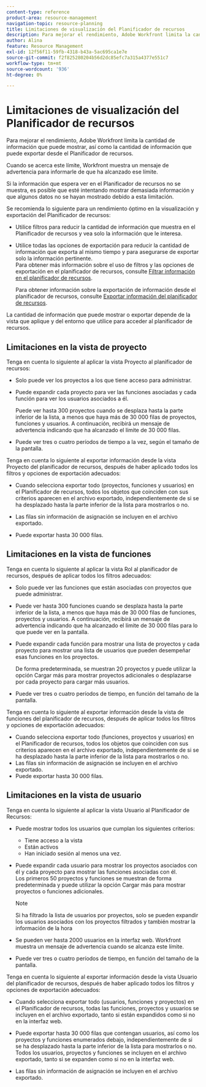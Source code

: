 ```yaml
---
content-type: reference
product-area: resource-management
navigation-topic: resource-planning
title: Limitaciones de visualización del Planificador de recursos
description: Para mejorar el rendimiento, Adobe Workfront limita la cantidad de información que puede mostrar, así como la cantidad de información que puede exportar desde el Planificador de recursos.
author: Alina
feature: Resource Management
exl-id: 12f56f11-59fb-4318-b43a-5ac695ca1e7e
source-git-commit: f2f825280204b56d2dc85efc7a315a4377e551c7
workflow-type: tm+mt
source-wordcount: '936'
ht-degree: 0%

---
```


# Limitaciones de visualización del Planificador de recursos

Para mejorar el rendimiento, Adobe Workfront limita la cantidad de información que puede mostrar, así como la cantidad de información que puede exportar desde el Planificador de recursos.

Cuando se acerca este límite, Workfront muestra un mensaje de advertencia para informarle de que ha alcanzado ese límite.

Si la información que espera ver en el Planificador de recursos no se muestra, es posible que esté intentando mostrar demasiada información y que algunos datos no se hayan mostrado debido a esta limitación.

Se recomienda lo siguiente para un rendimiento óptimo en la visualización y exportación del Planificador de recursos:

* Utilice filtros para reducir la cantidad de información que muestra en el Planificador de recursos y vea solo la información que le interesa.
* Utilice todas las opciones de exportación para reducir la cantidad de información que exporta al mismo tiempo y para asegurarse de exportar solo la información pertinente.\
   Para obtener más información sobre el uso de filtros y las opciones de exportación en el planificador de recursos, consulte [Filtrar información en el planificador de recursos](../../resource-mgmt/resource-planning/filter-resource-planner.md).

   Para obtener información sobre la exportación de información desde el planificador de recursos, consulte [Exportar información del planificador de recursos](../../resource-mgmt/resource-planning/export-resource-planner.md).

La cantidad de información que puede mostrar o exportar depende de la vista que aplique y del entorno que utilice para acceder al planificador de recursos.

## Limitaciones en la vista de proyecto

Tenga en cuenta lo siguiente al aplicar la vista Proyecto al planificador de recursos:

* Solo puede ver los proyectos a los que tiene acceso para administrar.
* Puede expandir cada proyecto para ver las funciones asociadas y cada función para ver los usuarios asociados a él.

   Puede ver hasta 300 proyectos cuando se desplaza hasta la parte inferior de la lista, a menos que haya más de 30 000 filas de proyectos, funciones y usuarios. A continuación, recibirá un mensaje de advertencia indicando que ha alcanzado el límite de 30 000 filas.

* Puede ver tres o cuatro períodos de tiempo a la vez, según el tamaño de la pantalla.

Tenga en cuenta lo siguiente al exportar información desde la vista Proyecto del planificador de recursos, después de haber aplicado todos los filtros y opciones de exportación adecuados:

* Cuando selecciona exportar todo (proyectos, funciones y usuarios) en el Planificador de recursos, todos los objetos que coinciden con sus criterios aparecen en el archivo exportado, independientemente de si se ha desplazado hasta la parte inferior de la lista para mostrarlos o no.
* Las filas sin información de asignación se incluyen en el archivo exportado.

* Puede exportar hasta 30 000 filas.

## Limitaciones en la vista de funciones

Tenga en cuenta lo siguiente al aplicar la vista Rol al planificador de recursos, después de aplicar todos los filtros adecuados:

* Solo puede ver las funciones que están asociadas con proyectos que puede administrar.

* Puede ver hasta 300 funciones cuando se desplaza hasta la parte inferior de la lista, a menos que haya más de 30 000 filas de funciones, proyectos y usuarios. A continuación, recibirá un mensaje de advertencia indicando que ha alcanzado el límite de 30 000 filas para lo que puede ver en la pantalla.
* Puede expandir cada función para mostrar una lista de proyectos y cada proyecto para mostrar una lista de usuarios que pueden desempeñar esas funciones en los proyectos.

   De forma predeterminada, se muestran 20 proyectos y puede utilizar la opción Cargar más para mostrar proyectos adicionales o desplazarse por cada proyecto para cargar más usuarios.

* Puede ver tres o cuatro períodos de tiempo, en función del tamaño de la pantalla.

Tenga en cuenta lo siguiente al exportar información desde la vista de funciones del planificador de recursos, después de aplicar todos los filtros y opciones de exportación adecuados:

* Cuando selecciona exportar todo (funciones, proyectos y usuarios) en el Planificador de recursos, todos los objetos que coinciden con sus criterios aparecen en el archivo exportado, independientemente de si se ha desplazado hasta la parte inferior de la lista para mostrarlos o no.
* Las filas sin información de asignación se incluyen en el archivo exportado.
* Puede exportar hasta 30 000 filas.

## Limitaciones en la vista de usuario

Tenga en cuenta lo siguiente al aplicar la vista Usuario al Planificador de Recursos:

* Puede mostrar todos los usuarios que cumplan los siguientes criterios:

   * Tiene acceso a la vista
   * Están activos
   * Han iniciado sesión al menos una vez.

* Puede expandir cada usuario para mostrar los proyectos asociados con él y cada proyecto para mostrar las funciones asociadas con él.\
   Los primeros 50 proyectos y funciones se muestran de forma predeterminada y puede utilizar la opción Cargar más para mostrar proyectos o funciones adicionales.

   >[!NOTE]
   >
   >Si ha filtrado la lista de usuarios por proyectos, solo se pueden expandir los usuarios asociados con los proyectos filtrados y también mostrar la información de la hora

* Se pueden ver hasta 2000 usuarios en la interfaz web. Workfront muestra un mensaje de advertencia cuando se alcanza este límite.
* Puede ver tres o cuatro períodos de tiempo, en función del tamaño de la pantalla.

Tenga en cuenta lo siguiente al exportar información desde la vista Usuario del planificador de recursos, después de haber aplicado todos los filtros y opciones de exportación adecuados:

* Cuando selecciona exportar todo (usuarios, funciones y proyectos) en el Planificador de recursos, todas las funciones, proyectos y usuarios se incluyen en el archivo exportado, tanto si están expandidos como si no en la interfaz web.

* Puede exportar hasta 30 000 filas que contengan usuarios, así como los proyectos y funciones enumerados debajo, independientemente de si se ha desplazado hasta la parte inferior de la lista para mostrarlos o no. Todos los usuarios, proyectos y funciones se incluyen en el archivo exportado, tanto si se expanden como si no en la interfaz web.
* Las filas sin información de asignación se incluyen en el archivo exportado.
